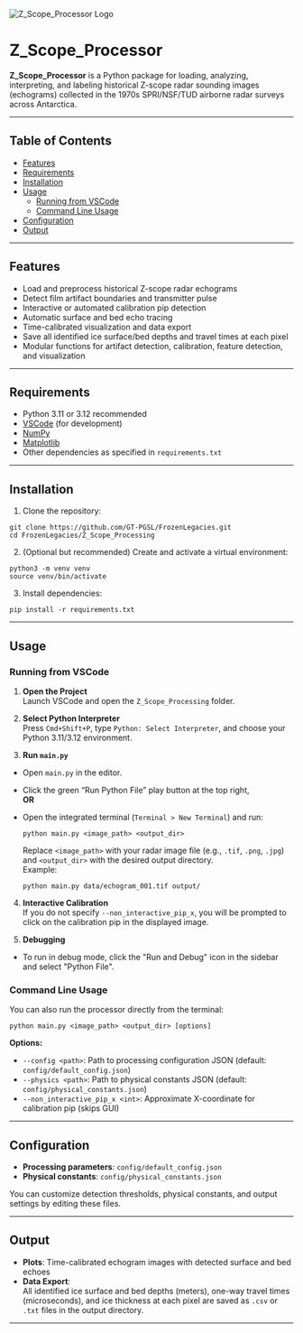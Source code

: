 ![Z_Scope_Processor Logo](docs/logo.png)
# Z_Scope_Processor

**Z_Scope_Processor** is a Python package for loading, analyzing, interpreting, and labeling historical Z-scope radar sounding images (echograms) collected in the 1970s SPRI/NSF/TUD airborne radar surveys across Antarctica.

---

## Table of Contents

- [Features](#features)
- [Requirements](#requirements)
- [Installation](#installation)
- [Usage](#usage)
  - [Running from VSCode](#running-from-vscode)
  - [Command Line Usage](#command-line-usage)
- [Configuration](#configuration)
- [Output](#output)
  
---

## Features

- Load and preprocess historical Z-scope radar echograms
- Detect film artifact boundaries and transmitter pulse
- Interactive or automated calibration pip detection
- Automatic surface and bed echo tracing
- Time-calibrated visualization and data export
- Save all identified ice surface/bed depths and travel times at each pixel
- Modular functions for artifact detection, calibration, feature detection, and visualization


---

## Requirements

- Python 3.11 or 3.12 recommended
- [VSCode](https://code.visualstudio.com/) (for development)
- [NumPy](https://numpy.org/)
- [Matplotlib](https://matplotlib.org/)
- Other dependencies as specified in `requirements.txt` 

---

## Installation

1. Clone the repository:
```
git clone https://github.com/GT-PGSL/FrozenLegacies.git
cd FrozenLegacies/Z_Scope_Processing
```

2. (Optional but recommended) Create and activate a virtual environment:
```
python3 -m venv venv
source venv/bin/activate
```

3. Install dependencies:
```
pip install -r requirements.txt
```

---

## Usage

### Running from VSCode

1. **Open the Project**  
Launch VSCode and open the `Z_Scope_Processing` folder.

2. **Select Python Interpreter**  
Press `Cmd+Shift+P`, type `Python: Select Interpreter`, and choose your Python 3.11/3.12 environment.

3. **Run `main.py`**  
- Open `main.py` in the editor.
- Click the green “Run Python File” play button at the top right,  
  **OR**  
- Open the integrated terminal (`Terminal > New Terminal`) and run:

  ```
  python main.py <image_path> <output_dir>
  ```

  Replace `<image_path>` with your radar image file (e.g., `.tif`, `.png`, `.jpg`) and `<output_dir>` with the desired output directory.  
  Example:

  ```
  python main.py data/echogram_001.tif output/
  ```

4. **Interactive Calibration**  
If you do not specify `--non_interactive_pip_x`, you will be prompted to click on the calibration pip in the displayed image.

5. **Debugging**  
- To run in debug mode, click the "Run and Debug" icon in the sidebar and select "Python File".

### Command Line Usage

You can also run the processor directly from the terminal:
```
python main.py <image_path> <output_dir> [options]
```
**Options:**
- `--config <path>`: Path to processing configuration JSON (default: `config/default_config.json`)
- `--physics <path>`: Path to physical constants JSON (default: `config/physical_constants.json`)
- `--non_interactive_pip_x <int>`: Approximate X-coordinate for calibration pip (skips GUI)

---

## Configuration

- **Processing parameters**: `config/default_config.json`
- **Physical constants**: `config/physical_constants.json`

You can customize detection thresholds, physical constants, and output settings by editing these files.

---

## Output

- **Plots**: Time-calibrated echogram images with detected surface and bed echoes
- **Data Export**:  
  All identified ice surface and bed depths (meters), one-way travel times (microseconds), and ice thickness at each pixel are saved as `.csv` or `.txt` files in the output directory.

---

